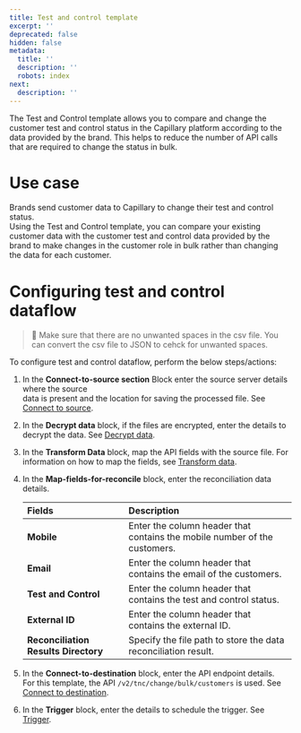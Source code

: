 ```yaml
---
title: Test and control template
excerpt: ''
deprecated: false
hidden: false
metadata:
  title: ''
  description: ''
  robots: index
next:
  description: ''
---
```

The Test and Control template allows you to compare and change the customer test and control status in the Capillary platform according to the data provided by the brand.   This helps to reduce the number of API calls that are required to change the status in bulk.

# Use case

Brands send customer data to Capillary to change their test and control status.\
Using the Test and Control template, you can compare your existing customer data with the customer test and control data provided by the brand to make changes in the customer role in bulk rather than changing the data for each customer.

# Configuring test and control dataflow

> 🚧 Make sure that there are no unwanted spaces in the csv file. You can convert the csv file to JSON to cehck for unwanted spaces.

To configure test and control dataflow, perform the below steps/actions:

1. In the **Connect-to-source section** <Glossary>Block</Glossary> enter the source server details where the source\
   data is present and the location for saving the processed file. See [Connect to source](https://docs.capillarytech.com/docs/configure-actions#connect-to-source).
2. In the **Decrypt data** block, if the files are encrypted, enter the details to decrypt the data. See [Decrypt data](https://docs.capillarytech.com/docs/configure-actions#decrypt-data). 
3. In the **Transform Data** block, map the API fields with the source file. For information on how to map the fields, see [Transform data](https://docs.capillarytech.com/docs/configure-actions#transform-data).
4. In the **Map-fields-for-reconcile** block, enter the reconciliation data details. 

   | Fields                               | Description                                                               |
   | :----------------------------------- | :------------------------------------------------------------------------ |
   | **Mobile**                           | Enter the column header that contains the mobile number of the customers. |
   | **Email**                            | Enter the column header that contains the email of the customers.         |
   | **Test and Control**                 | Enter the column header that contains the test and control status.        |
   | **External ID**                      | Enter the column header that contains the external ID.                    |
   | **Reconciliation Results Directory** | Specify the file path to store the data reconciliation result.            |
5. In the **Connect-to-destination** block, enter the API endpoint details.\
   For this template, the API `/v2/tnc/change/bulk/customers` is used. See [Connect to destination](https://docs.capillarytech.com/docs/configure-actions#connect-to-destination).
6. In the **Trigger** block, enter the details to schedule the trigger. See [Trigger](https://docs.capillarytech.com/docs/configure-actions#schedule-trigger).
